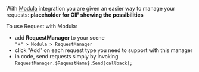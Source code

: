 ﻿
With [Modula](https://modula.twistapps.com/) integration you are given an easier way to manage your requests:
**placeholder for GIF showing the possibilities**


To use Request with Modula:
- add **RequestManager** to your scene<br />
`"+" > Modula > RequestManager`
- click "Add" on each request type you need to support with this manager
- in code, send requests simply by invoking `RequestManager.$RequestName$.Send(callback);`